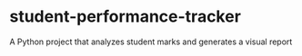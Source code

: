 # student-performance-tracker
A Python project that analyzes student marks and generates a visual report
